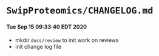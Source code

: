 # `SwipProteomics/CHANGELOG.md`

#### Tue Sep 15 09:33:40 EDT 2020
* mkdir `docs/review` to init work on reviews
* init change log file


